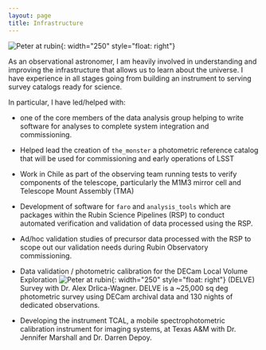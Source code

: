 ```yaml
---
layout: page
title: Infrastructure
---
```

![Peter at rubin]({{site.baseurl}}public/images/peter_w_rubin.jpg){: width="250" style="float: right"}



As an observational astronomer, I am heavily involved in understanding and improving
the infrastructure that allows us to learn about the universe.
I have experience in all stages going from building an instrument to serving
survey catalogs ready for science.


In particular, I have led/helped with:
 * one of the core members of the data analysis group helping to write software
 for analyses to complete system integration and commissioning.
 * Helped lead the creation of `the_monster` a photometric reference catalog
 that will be used for commissioning and early operations of LSST
 * Work in Chile as part of the observing team running tests to verify components
 of the telescope, particularly the M1M3 mirror cell and Telescope Mount Assembly (TMA)
 * Development of software for `faro` and `analysis_tools` which are packages
 within the Rubin Science Pipelines (RSP) to conduct automated verification
 and validation of data processed using the RSP.
 * Ad/hoc validation studies of precursor data processed with the RSP to scope
 out our validation needs during Rubin Observatory commissioning.

 * Data validation / photometric calibration for the DECam Local Volume Exploration
 ![Peter at rubin]({{site.baseurl}}public/images/rubin_view.jpg){: width="250" style="float: right"}
(DELVE) Survey with Dr. Alex Drlica-Wagner. DELVE is a ~25,000 sq deg photometric
survey using DECam archival data and 130 nights of dedicated observations.

 * Developing the instrument TCAL, a mobile spectrophotometric calibration instrument
for imaging systems, at Texas A&M with Dr. Jennifer Marshall and Dr. Darren Depoy.


